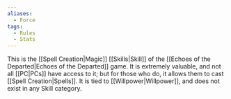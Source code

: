 ```yaml
---
aliases:
  - Force
tags:
  - Rules
  - Stats
---
```

This is the [[Spell Creation|Magic]] [[Skills|Skill]] of the [[Echoes of the Departed|Echoes of the Departed]] game. It is extremely valuable, and not all [[PC|PCs]] have access to it; but for those who do, it allows them to cast [[Spell Creation|Spells]]. It is tied to [[Willpower|Willpower]], and does not exist in any Skill category.